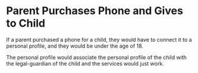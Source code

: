 # Parent Purchases Phone and Gives to Child

If a parent purchased a phone for a child, they would have to connect it to a personal profile, and they would be under the age of 18.

The personal profile would associate the personal profile of the child with the legal-guardian of the child and the services would just work.
